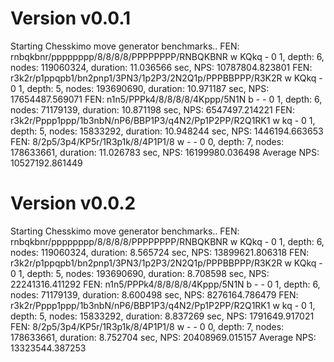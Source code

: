 # Version v0.0.1
Starting Chesskimo move generator benchmarks..
FEN: rnbqkbnr/pppppppp/8/8/8/8/PPPPPPPP/RNBQKBNR w KQkq - 0 1, depth: 6, nodes: 119060324, duration: 11.036566 sec, NPS: 10787804.823801
FEN: r3k2r/p1ppqpb1/bn2pnp1/3PN3/1p2P3/2N2Q1p/PPPBBPPP/R3K2R w KQkq - 0 1, depth: 5, nodes: 193690690, duration: 10.971187 sec, NPS: 17654487.569071
FEN: n1n5/PPPk4/8/8/8/8/4Kppp/5N1N b - - 0 1, depth: 6, nodes: 71179139, duration: 10.871198 sec, NPS: 6547497.214221
FEN: r3k2r/Pppp1ppp/1b3nbN/nP6/BBP1P3/q4N2/Pp1P2PP/R2Q1RK1 w kq - 0 1, depth: 5, nodes: 15833292, duration: 10.948244 sec, NPS: 1446194.663653
FEN: 8/2p5/3p4/KP5r/1R3p1k/8/4P1P1/8 w - - 0 0, depth: 7, nodes: 178633661, duration: 11.026783 sec, NPS: 16199980.036498
Average NPS: 10527192.861449

# Version v0.0.2
Starting Chesskimo move generator benchmarks..
FEN: rnbqkbnr/pppppppp/8/8/8/8/PPPPPPPP/RNBQKBNR w KQkq - 0 1, depth: 6, nodes: 119060324, duration: 8.565724 sec, NPS: 13899621.806318
FEN: r3k2r/p1ppqpb1/bn2pnp1/3PN3/1p2P3/2N2Q1p/PPPBBPPP/R3K2R w KQkq - 0 1, depth: 5, nodes: 193690690, duration: 8.708598 sec, NPS: 22241316.411292
FEN: n1n5/PPPk4/8/8/8/8/4Kppp/5N1N b - - 0 1, depth: 6, nodes: 71179139, duration: 8.600498 sec, NPS: 8276164.786479
FEN: r3k2r/Pppp1ppp/1b3nbN/nP6/BBP1P3/q4N2/Pp1P2PP/R2Q1RK1 w kq - 0 1, depth: 5, nodes: 15833292, duration: 8.837269 sec, NPS: 1791649.917021
FEN: 8/2p5/3p4/KP5r/1R3p1k/8/4P1P1/8 w - - 0 0, depth: 7, nodes: 178633661, duration: 8.752704 sec, NPS: 20408969.015157
Average NPS: 13323544.387253

